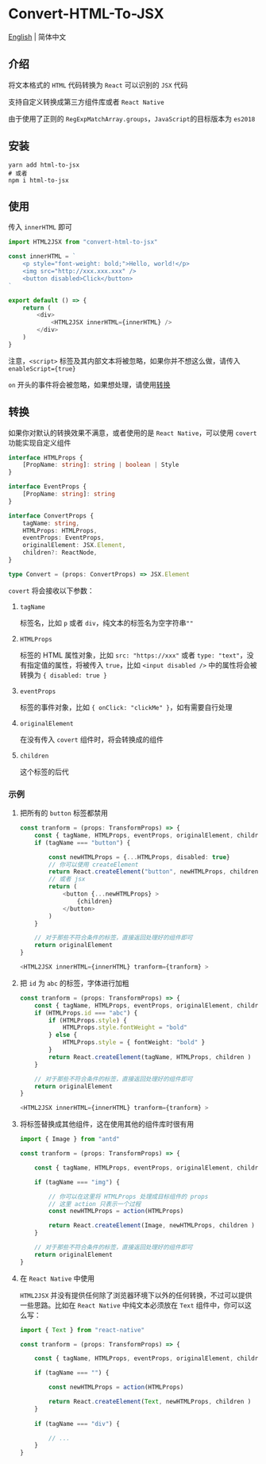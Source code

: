 # Convert-HTML-To-JSX

<a href="https://github.com/1adybug/convert-html-to-jsx/blob/master/README.md">English</a> | 简体中文

## 介绍

将文本格式的 `HTML` 代码转换为 `React` 可以识别的 `JSX` 代码

支持自定义转换成第三方组件库或者 `React Native`

由于使用了正则的 `RegExpMatchArray.groups`，`JavaScript`的目标版本为 `es2018`

## 安装

```shell
yarn add html-to-jsx
# 或者
npm i html-to-jsx
```

## 使用

传入 `innerHTML` 即可

```typescript
import HTML2JSX from "convert-html-to-jsx"

const innerHTML = `
    <p style="font-weight: bold;">Hello, world!</p>
    <img src="http://xxx.xxx.xxx" />
    <button disabled>Click</button>
`

export default () => {
    return (
        <div>
            <HTML2JSX innerHTML={innerHTML} />
        </div>
    )
}
```

注意，`<script>` 标签及其内部文本将被忽略，如果你并不想这么做，请传入 `enableScript={true}`

`on` 开头的事件将会被忽略，如果想处理，请使用[转换](#转换)

## 转换

如果你对默认的转换效果不满意，或者使用的是 `React Native`，可以使用 `covert` 功能实现自定义组件

```typescript
interface HTMLProps {
    [PropName: string]: string | boolean | Style
}

interface EventProps {
    [PropName: string]: string
}

interface ConvertProps {
    tagName: string,
    HTMLProps: HTMLProps,
    eventProps: EventProps,
    originalElement: JSX.Element,
    children?: ReactNode,
}

type Convert = (props: ConvertProps) => JSX.Element
```

`covert` 将会接收以下参数：

1. `tagName`

    标签名，比如 `p` 或者 `div`，纯文本的标签名为空字符串`""`

2. `HTMLProps`

    标签的 HTML 属性对象，比如 `src: "https://xxx"` 或者 `type: "text"`，没有指定值的属性，将被传入 `true`，比如 `<input disabled />` 中的属性将会被转换为 `{ disabled: true }`

3. `eventProps`

    标签的事件对象，比如 `{ onClick: "clickMe" }`，如有需要自行处理

4. `originalElement`

    在没有传入 `covert` 组件时，将会转换成的组件

5. `children`

   这个标签的后代

### 示例

1. 把所有的 `button` 标签都禁用

    ```typescript
    const tranform = (props: TransformProps) => {
        const { tagName, HTMLProps, eventProps, originalElement, children } = props
        if (tagName === "button") {

            const newHTMLProps = {...HTMLProps, disabled: true}
            // 你可以使用 createElement
            return React.createElement("button", newHTMLProps, children )
            // 或者 jsx
            return (
                <button {...newHTMLProps} >
                    {children}
                </button>
            )
        }

        // 对于那些不符合条件的标签，直接返回处理好的组件即可
        return originalElement
    }

    <HTML2JSX innerHTML={innerHTML} tranform={tranform} >
    ```

2. 把 `id` 为 `abc` 的标签，字体进行加粗

    ```typescript
    const tranform = (props: TransformProps) => {
        const { tagName, HTMLProps, eventProps, originalElement, children } = props
        if (HTMLProps.id === "abc") {
            if (HTMLProps.style) {
                HTMLProps.style.fontWeight = "bold"
            } else {
                HTMLProps.style = { fontWeight: "bold" }
            }
            return React.createElement(tagName, HTMLProps, children )
        }

        // 对于那些不符合条件的标签，直接返回处理好的组件即可
        return originalElement
    }

    <HTML2JSX innerHTML={innerHTML} tranform={tranform} >
    ```

3. 将标签替换成其他组件，这在使用其他的组件库时很有用

    ```typescript
    import { Image } from "antd"

    const tranform = (props: TransformProps) => {

        const { tagName, HTMLProps, eventProps, originalElement, children } = props

        if (tagName === "img") {

            // 你可以在这里将 HTMLProps 处理成目标组件的 props
            // 这里 action 只表示一个过程
            const newHTMLProps = action(HTMLProps)

            return React.createElement(Image, newHTMLProps, children )
        }

        // 对于那些不符合条件的标签，直接返回处理好的组件即可
        return originalElement
    }
    ```

4. 在 `React Native` 中使用

   `HTML2JSX` 并没有提供任何除了浏览器环境下以外的任何转换，不过可以提供一些思路。比如在 `React Native` 中纯文本必须放在 `Text` 组件中，你可以这么写：

    ```typescript
    import { Text } from "react-native"

    const tranform = (props: TransformProps) => {

        const { tagName, HTMLProps, eventProps, originalElement, children } = props

        if (tagName === "") {

            const newHTMLProps = action(HTMLProps)

            return React.createElement(Text, newHTMLProps, children )
        }
        
        if (tagName === "div") {

            // ...
        }
    }
    ```
